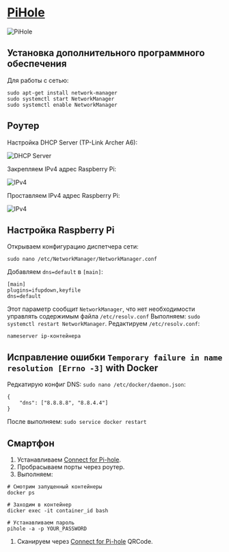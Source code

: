 # [PiHole](https://pi-hole.net/)
![PiHole](https://wp-cdn.pi-hole.net/wp-content/uploads/2016/12/Vortex-R.webp)
## Установка дополнительного программного обеспечения

Для работы с сетью: 
```
sudo apt-get install network-manager
sudo systemctl start NetworkManager
sudo systemctl enable NetworkManager
```

## Роутер 
Настройка DHCP Server (TP-Link Archer A6): 

![DHCP Server](https://beebom.com/wp-content/uploads/2021/05/dScreenshot-2021-05-17-18.56.40.jpg)

Закрепляем IPv4 адрес Raspberry Pi:

![IPv4](https://beebom.com/wp-content/uploads/2021/05/abc-1.jpg)

Проставляем IPv4 адрес Raspberry Pi:

![IPv4](https://beebom.com/wp-content/uploads/2021/05/Screenshot-2021-05-17-18.56.58.jpg)

## Настройка Raspberry Pi
Открываем конфигурацию диспетчера сети:
```
sudo nano /etc/NetworkManager/NetworkManager.conf
```

Добавляем `dns=default` в `[main]`:
```
[main]
plugins=ifupdown,keyfile
dns=default
```
Этот параметр сообщит `NetworkManager`, что нет необходимости управлять содержимым файла `/etc/resolv.conf`
Выполняем: `sudo systemctl restart NetworkManager`. Редактируем `/etc/resolv.conf`:
```
nameserver ip-контейнера
```

## Исправление ошибки `Temporary failure in name resolution [Errno -3]` with Docker
Редкатирую конфиг DNS: `sudo nano /etc/docker/daemon.json`:
```
{
    "dns": ["8.8.8.8", "8.8.4.4"]
}
```
После выполняем: `sudo service docker restart`

## Смартфон 
1. Устанавливаем [Connect for Pi-hole](https://play.google.com/store/apps/details?id=com.tien.piholeconnect&hl=ru). 
1. Пробрасываем порты через роутер.   
1. Выполняем: 
```
# Смотрим запущенный контейнеры 
docker ps 

# Заходим в контейнер 
dicker exec -it container_id bash

# Устанавливаем пароль 
pihole -a -p YOUR_PASSWORD
```
1. Сканируем через [Connect for Pi-hole](https://play.google.com/store/apps/details?id=com.tien.piholeconnect&hl=ru) QRCode. 

